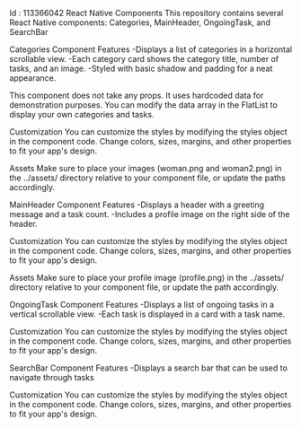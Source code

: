Id : 113366042
React Native Components
This repository contains several React Native components: Categories, MainHeader, OngoingTask, and SearchBar

Categories Component
Features
-Displays a list of categories in a horizontal scrollable view.
-Each category card shows the category title, number of tasks, and an image.
-Styled with basic shadow and padding for a neat appearance.

This component does not take any props. It uses hardcoded data for demonstration purposes. You can modify the data array in the FlatList to display your own categories and tasks.

Customization
You can customize the styles by modifying the styles object in the component code. Change colors, sizes, margins, and other properties to fit your app's design.

Assets
Make sure to place your images (woman.png and woman2.png) in the ../assets/ directory relative to your component file, or update the paths accordingly.

MainHeader Component
Features
-Displays a header with a greeting message and a task count.
-Includes a profile image on the right side of the header.

Customization
You can customize the styles by modifying the styles object in the component code. Change colors, sizes, margins, and other properties to fit your app's design.

Assets
Make sure to place your profile image (profile.png) in the ../assets/ directory relative to your component file, or update the path accordingly.

OngoingTask Component
Features
-Displays a list of ongoing tasks in a vertical scrollable view.
-Each task is displayed in a card with a task name.

Customization
You can customize the styles by modifying the styles object in the component code. Change colors, sizes, margins, and other properties to fit your app's design.

SearchBar Component
Features
-Displays a search bar that can be used to navigate through tasks

Customization
You can customize the styles by modifying the styles object in the component code. Change colors, sizes, margins, and other properties to fit your app's design.